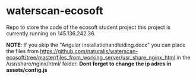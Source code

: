 # waterscan-ecosoft
Repo to store the code of the ecosoft student project this project is currently running on 145.136.242.36.

**NOTE**:
If you skip the "Angular installatiehandleiding.docx" you can place the files from https://github.com/naturalis/waterscan-ecosoft/tree/master/files_from_working_server/usr_share_nginx_html in the /usr/share/nginx/html/ folder. **Dont forget to change the ip adres in assets/config.js**  
